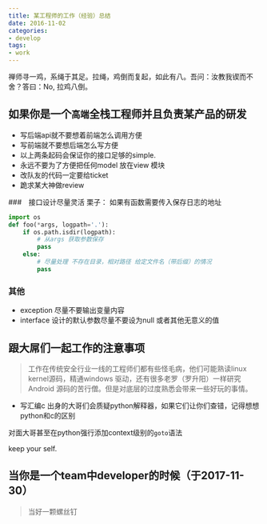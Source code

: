```yaml
---
title: 某工程师的工作（经验）总结
date: 2016-11-02
categories:
- develop
tags:
- work
---
```


禅师寻一鸡，系绳于其足。拉绳，鸡倒而复起，如此有八。吾问：汝教我锲而不舍？答曰：No, 拉鸡八倒。

<!--more-->

## 如果你是一个`高端`全栈工程师并且负责某产品的研发

- 写后端api就不要想着前端怎么调用方便
- 写前端就不要想后端怎么写方便
- 以上两条起码会保证你的接口足够的simple.
- 永远不要为了方便把任何model 放在view 模块
- 改队友的代码一定要给ticket
- 跪求某大神做review


###　接口设计尽量灵活
栗子：
如果有函数需要传入保存日志的地址
```python
import os
def foo(*args, logpath='.'):
    if os.path.isdir(logpath):
        # 从args 获取参数保存
        pass
    else:
        # 尽量处理 不存在目录，相对路径 给定文件名（带后缀）的情况
        pass
```

### 其他

- exception 尽量不要输出变量内容
- interface 设计的默认参数尽量不要设为null 或者其他无意义的值

## 跟大屌们一起工作的注意事项
>   工作在传统安全行业一线的工程师们都有些怪毛病，他们可能熟读linux kernel源码，精通windows 驱动，还有很多老罗（罗升阳）一样研究
Android 源码的苦行僧。但是对底层的过度熟悉会带来一些好玩的事情。

- 写汇编c 出身的大哥们会质疑python解释器，如果它们让你们查错，记得想想python和c的区别

对面大哥甚至在python强行添加context级别的`goto`语法

keep your self.

## 当你是一个team中developer的时候（于2017-11-30）
> 当好一颗螺丝钉

